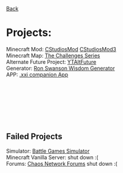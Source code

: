 [Back](javascript:history.back())

# Projects:

Minecraft Mod: [CStudiosMod](CStudiosMod/) [CStudiosMod3](CStudiosMod3/)<br>
Minecraft Map: [The Challenges Series](map)<br>
Alternate Future Project: [YTAltFuture](YouTubeAlternateFuture)<br>
Generator: [Ron Swanson Wisdom Generator](RonSwansonWisdomGen)<br>
APP: [.xxi companion App](XXIcompanionAPP)

<br/><br/><br/><br/><br/><br/>


## Failed Projects
Simulator: [Battle Games Simulator](BattleGamesSimulator)<br>
Minecraft Vanilla Server: shut down :(<br>
Forums: [Chaos Network Forums](http://chaosnetworkforums.zone) shut down :(<br>
